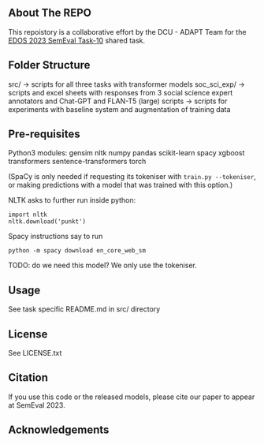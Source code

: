 <!-- ABOUT THE PROJECT -->
## About The REPO

This repoistory is a collaborative effort by the DCU - ADAPT Team for the
[EDOS 2023 SemEval Task-10](https://codalab.lisn.upsaclay.fr/competitions/7124)
shared task.

## Folder Structure

src/ -> scripts for all three tasks with transformer models
soc_sci_exp/ -> scripts and excel sheets with responses from 3 social science expert annotators and Chat-GPT and FLAN-T5 (large)
scripts -> scripts for experiments with baseline system and augmentation of training data

## Pre-requisites

Python3 modules:
gensim
nltk 
numpy
pandas
scikit-learn
spacy
xgboost
transformers
sentence-transformers
torch

(SpaCy is only needed if requesting its tokeniser with `train.py --tokeniser`,
or making predictions with a model that was trained with this option.)

NLTK asks to further run inside python:
```
import nltk
nltk.download('punkt')
```

Spacy instructions say to run
```
python -m spacy download en_core_web_sm
```
TODO: do we need this model? We only use the tokeniser.


## Usage

See task specific README.md in src/ directory


## License

See LICENSE.txt

## Citation

If you use this code or the released models, please cite our paper to appear at SemEval 2023.

## Acknowledgements
